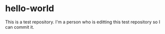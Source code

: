 # hello-world
This is a test repository.
I'm a person who is editting this test repository so I can commit it.

